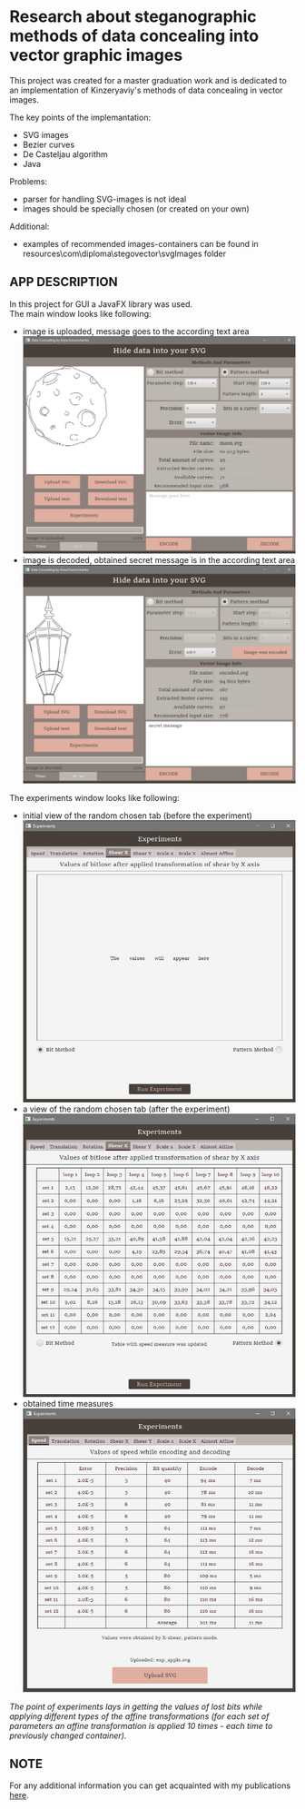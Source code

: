 # Research about steganographic methods of data concealing into vector graphic images

This project was created for a master graduation work and is dedicated to an implementation of Kinzeryaviy's methods of data concealing in vector images.

The key points of the implemantation:
- SVG images
- Bezier curves
- De Casteljau algorithm
- Java

Problems:
- parser for handling SVG-images is not ideal
- images should be specially chosen (or created on your own)

Additional:
- examples of recommended images-containers can be found in resources\com\diploma\stegovector\svgImages folder

## APP DESCRIPTION
In this project for GUI a JavaFX library was used.  
The main window looks like following:
- image is uploaded, message goes to the according text area
![Main window - encoding](guiDemos\startWindowUploadedImg.jpg)
- image is decoded, obtained secret message is in the according text area
![Main window - decoding](guiDemos\startWindowDecodedImg.jpg)

The experiments window looks like following:
- initial view of the random chosen tab (before the experiment)
![Experiments window - initial](guiDemos\expWindowInitial.jpg)
- a view of the random chosen tab (after the experiment)
![Experiments window - performed experiment](guiDemos\expWindowRunExp.jpg)
- obtained time measures
![Experiments window - obtained time measures](guiDemos\expWindowRunExpTimeMeasures.jpg)

*The point of experiments lays in getting the values of lost bits while applying different types of the affine transformations (for each set of parameters an affine transformation is applied 10 times - each time to previously changed container).*

## NOTE
For any additional information you can get acquainted with my publications [here](https://www.scopus.com/authid/detail.uri?authorId=57208665914).

    